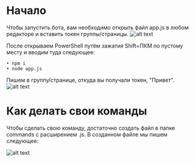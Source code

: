 # Начало
Чтобы запустить бота, вам необходимо открыть файл app.js в любом редакторе и вставить токен группы/страницы.
![alt text](https://i.imgur.com/peBXH5j.png)

После открываем PowerShell путём зажатия Shift+ПКМ по пустому месту и вводим туда следующее:
```
• npm i
• node app.js
```

Пишем в группу/странице, откуда вы получали токен, "Привет".
![alt text](https://i.imgur.com/AAXS4Ej.png)

# Как делать свои команды
Чтобы сделать свою команду, достаточно создать файл в папке commands с расширением .js. В созданном файле мы пишем следующее:

![alt text](https://i.imgur.com/aqB8Tcr.png)
